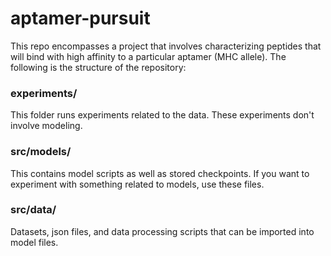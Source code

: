 # aptamer-pursuit
This repo encompasses a project that involves characterizing peptides that will bind with high affinity to a particular aptamer (MHC allele).
The following is the structure of the repository:


### experiments/
This folder runs experiments related to the data. These experiments don't involve modeling.  

### src/models/
This contains model scripts as well as stored checkpoints. If you want to experiment with something related to models, use these files. 

### src/data/
Datasets, json files, and data processing scripts that can be imported into model files. 

